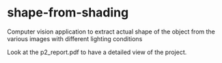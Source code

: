 # shape-from-shading
Computer vision application to extract actual shape of the object from the various images with different lighting conditions

Look at the p2_report.pdf to have a detailed view of the project. 
